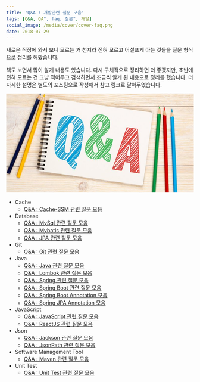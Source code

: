 ```yaml
---
title: 'Q&A : 개발관련 질문 모음'
tags: [Q&A, QA", faq, 질문", 개발]
social_image: /media/cover/cover-faq.png
date: 2018-07-29
---
```


새로운 직장에 와서 보니 모르는 거 천지라 전혀 모르고 어설프게 아는 것들을 질문 형식으로 정리를 해봤습니다.

책도 보면서 많이 알게 내용도 있습니다. 다시 구체적으로 정리하면 더 좋겠지만, 초반에 전혀 모르는 건 그냥 적어두고 검색하면서 조금씩 알게 된 내용으로 정리를 했습니다. 더 자세한 설명은 별도의 포스팅으로 작성해서 참고 링크로 달아두었습니다.

![](images/QA-개발관련-질문-모음/q&a3.jpeg)

* Cache
	* [Q&A : Cache-SSM 관련 질문 모음](https://blog.advenoh.pe.kr/java/QA-Cache-SSM-%EA%B4%80%EB%A0%A8-%EC%A7%88%EB%AC%B8-%EB%AA%A8%EC%9D%8C/)
* Database
	* [Q&A : MySql 관련 질문 모음](https://blog.advenoh.pe.kr/database/QA-MySql-%EA%B4%80%EB%A0%A8-%EC%A7%88%EB%AC%B8-%EB%AA%A8%EC%9D%8C/)
	* [Q&A : Mybatis 관련 질문 모음](https://blog.advenoh.pe.kr/database/QA-Mybatis-%EA%B4%80%EB%A0%A8-%EC%A7%88%EB%AC%B8-%EB%AA%A8%EC%9D%8C/)
	* [Q&A : JPA 관련 질문 모음](https://blog.advenoh.pe.kr/database/QA-JPA-%EA%B4%80%EB%A0%A8-%EC%A7%88%EB%AC%B8-%EB%AA%A8%EC%9D%8C/)
* Git
	* [Q&A : Git 관련 질문 모음](https://blog.advenoh.pe.kr/git/QA-Git-%EA%B4%80%EB%A0%A8-%EC%A7%88%EB%AC%B8-%EB%AA%A8%EC%9D%8C/)
* Java
	* [Q&A : Java 관련 질문 모음](https://blog.advenoh.pe.kr/java/QA-Java-%EA%B4%80%EB%A0%A8-%EC%A7%88%EB%AC%B8-%EB%AA%A8%EC%9D%8C/)
	* [Q&A : Lombok 관련 질문 모음](https://blog.advenoh.pe.kr/java/qa-lombok-%EA%B4%80%EB%A0%A8-%EC%A7%88%EB%AC%B8-%EB%AA%A8%EC%9D%8C/)
	* [Q&A : Spring 관련 질문 모음]()
	* [Q&A : Spring Boot 관련 질문 모음]()
	* [Q&A : Spring Boot Annotation 모음](https://blog.advenoh.pe.kr/spring/QA-Spring-Boot-Annotation-%EB%AA%A8%EC%9D%8C/)
	* [Q&A : Spring JPA Annotation 모음](https://blog.advenoh.pe.kr/spring/QA-Spring-JPA-Annotation-%EB%AA%A8%EC%9D%8C/)
* JavaScript
	* [Q&A : JavaScript 관련 질문 모음](https://blog.advenoh.pe.kr/javascript/QA-JavaScript-%EA%B4%80%EB%A0%A8-%EC%A7%88%EB%AC%B8-%EB%AA%A8%EC%9D%8C/)
	* [Q&A : ReactJS 관련 질문 모음]()
* Json
	* [Q&A : Jackson 관련 질문 모음](https://blog.advenoh.pe.kr/java/QA-Jackson-%EA%B4%80%EB%A0%A8-%EC%A7%88%EB%AC%B8-%EB%AA%A8%EC%9D%8C/)
	* [Q&A : JsonPath 관련 질문 모음](https://blog.advenoh.pe.kr/java/QA-JsonPath-%EA%B4%80%EB%A0%A8-%EC%A7%88%EB%AC%B8-%EB%AA%A8%EC%9D%8C/)
* Software Management Tool
	* [Q&A : Maven 관련 질문 모음](https://blog.advenoh.pe.kr/java/QA-Maven-%EA%B4%80%EB%A0%A8-%EC%A7%88%EB%AC%B8-%EB%AA%A8%EC%9D%8C/)
* Unit Test
	* [Q&A : Unit Test 관련 질문 모음]()
